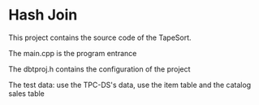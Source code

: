 Hash Join
===================

This project contains the source code of the TapeSort.

The main.cpp is the program entrance

The dbtproj.h contains the configuration of the project

The test data: use the TPC-DS's data, use the item table and the catalog sales table
